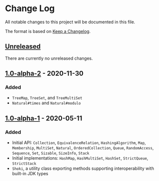 # Change Log
All notable changes to this project will be documented in this file.

The format is based on [Keep a Changelog](http://keepachangelog.com/).

## [Unreleased]

There are currently no unreleased changes.

## [1.0-alpha-2] - 2020-11-30
### Added
- `TreeMap`, `TreeSet`, and `TreeMultiSet`
- `Natural#times` and `Natural#modulo`

## [1.0-alpha-1] - 2020-05-11
### Added
- Initial API: `Collection`, `EquivalenceRelation`, `HashingAlgorithm`, `Map`, `Membership`, `MultiSet`, `Natural`, 
  `OrderedCollection`, `Queue`, `RandomAccess`, `Sequence`, `Set`, `Sizable`, `SizeInfo`, `Stack`
- Initial implementations: `HashMap`, `HashMultiSet`, `HashSet`, `StrictQueue`, `StrictStack`
- `Shoki`, a utility class exporting methods supporting interoperability with built-in JDK types

[Unreleased]: https://github.com/palatable/shoki/compare/shoki-1.0-alpha-2...HEAD
[1.0-alpha-2]: https://github.com/palatable/shoki/compare/shoki-1.0-alpha-1...shoki-1.0-alpha-2
[1.0-alpha-1]: https://github.com/palatable/shoki/commits/shoki-1.0-alpha-1


